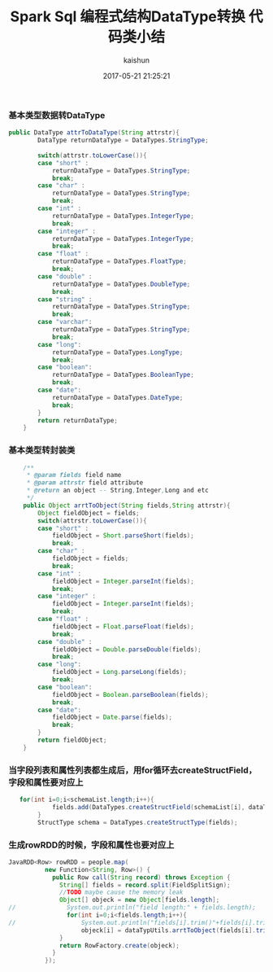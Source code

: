﻿---
title: Spark Sql 编程式结构DataType转换 代码类小结
date: 2017-05-21 21:25:21
tags: [spark]
categories: [大数据,spark]
author: kaishun
id: 63
permalink: spark-sql-dataType-transform
blogexcerpt: 标题，基本类型数据转DataType, 基本类型转封装类，当字段列表和属性列表都生成后，用for循环去createStructField，字段和属性要对应上，生成rowRDD的时候，字段和属性也要对应上。。。
---

### 基本类型数据转DataType
```java
public DataType attrToDataType(String attrstr){
		DataType returnDataType = DataTypes.StringType;
		
		switch(attrstr.toLowerCase()){
		case "short" :
			returnDataType = DataTypes.StringType;
			break;
		case "char" :
			returnDataType = DataTypes.StringType;
			break;
		case "int" :
			returnDataType = DataTypes.IntegerType;
			break;
		case "integer" :
			returnDataType = DataTypes.IntegerType;
			break;
		case "float" :
			returnDataType = DataTypes.FloatType;
			break;
		case "double" :
			returnDataType = DataTypes.DoubleType;
			break;
		case "string" :
			returnDataType = DataTypes.StringType;
			break;
		case "varchar":
			returnDataType = DataTypes.StringType;
			break;
		case "long":
			returnDataType = DataTypes.LongType;
			break;
		case "boolean":
			returnDataType = DataTypes.BooleanType;
			break;
		case "date":
			returnDataType = DataTypes.DateType;
			break;
		}
		return returnDataType;
	}
```
<!-- more -->
### 基本类型转封装类
```java
	/**
	 * @param fields field name
	 * @param attrstr field attribute
	 * @return an object -- String,Integer,Long and etc
	 */
	public Object arrtToObject(String fields,String attrstr){
		Object fieldObject = fields;
		switch(attrstr.toLowerCase()){
		case "short" :
			fieldObject = Short.parseShort(fields);
			break;		
		case "char" :
			fieldObject = fields;
			break;
		case "int" :
			fieldObject = Integer.parseInt(fields);
			break;
		case "integer" :
			fieldObject = Integer.parseInt(fields);
			break;
		case "float" :
			fieldObject = Float.parseFloat(fields);
			break;
		case "double" :
			fieldObject = Double.parseDouble(fields);
			break;
		case "long":
			fieldObject = Long.parseLong(fields);
			break;
		case "boolean":
			fieldObject = Boolean.parseBoolean(fields);
			break;
		case "date":
			fieldObject = Date.parse(fields);
			break;
		}
		return fieldObject;
	}

```

### 当字段列表和属性列表都生成后，用for循环去createStructField，字段和属性要对应上
```java
   for(int i=0;i<schemaList.length;i++){
	    	fields.add(DataTypes.createStructField(schemaList[i], dataTypesList[i], true));
	    }
		StructType schema = DataTypes.createStructType(fields);
```

### 生成rowRDD的时候，字段和属性也要对应上
```java
JavaRDD<Row> rowRDD = people.map(
		  new Function<String, Row>() {
		    public Row call(String record) throws Exception {
		      String[] fields = record.split(FieldSplitSign);
		      //TODO maybe cause the memory leak
		      Object[] objeck = new Object[fields.length];
//				System.out.println("field length:" + fields.length);
				for(int i=0;i<fields.length;i++){
//					System.out.println("fields[i].trim()"+fields[i].trim());
					objeck[i] = dataTypUtils.arrtToObject(fields[i].trim(),fieldAttyList[i].trim());
		      }
		      return RowFactory.create(objeck);
		    }
		  });
```

